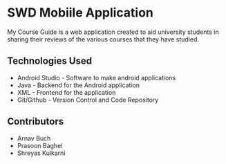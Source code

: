 # SWD Mobiile Application

My Course Guide is a web application created to aid university students in sharing their reviews of the various courses that they have studied.


## Technologies Used

- Android Studio - Software to make android applications
- Java - Backend for the Android application
- XML - Frontend for the application
- Git/Github - Version Control and Code Repository


## Contributors

- Arnav Buch
- Prasoon Baghel
- Shreyas Kulkarni
